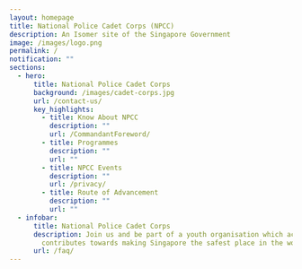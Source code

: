 ```yaml
---
layout: homepage
title: National Police Cadet Corps (NPCC)
description: An Isomer site of the Singapore Government
image: /images/logo.png
permalink: /
notification: ""
sections:
  - hero:
      title: National Police Cadet Corps
      background: /images/cadet-corps.jpg
      url: /contact-us/
      key_highlights:
        - title: Know About NPCC
          description: ""
          url: /CommandantForeword/
        - title: Programmes
          description: ""
          url: ""
        - title: NPCC Events
          description: ""
          url: /privacy/
        - title: Route of Advancement
          description: ""
          url: ""
  - infobar:
      title: National Police Cadet Corps
      description: Join us and be part of a youth organisation which actively
        contributes towards making Singapore the safest place in the world!
      url: /faq/
---
```



